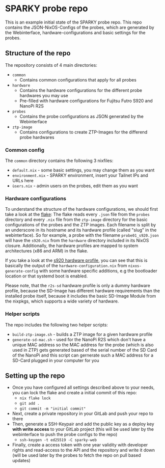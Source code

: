 # SPARKY probe repo

This is an example initial state of the SPARKY probe repo. This repo contains the JSON-NixOS-Configs of the probes, which are generated by the Webinterface, hardware-configurations and basic settings for the probes.

## Structure of the repo

The repository consists of 4 main directories:
- `common`
  - Contains common configurations that apply for all probes
- `hardware`
  - Contains the hardware configurations for the different probe hardwares you may use
  - Pre-filled with hardware configurations for Fujitsu Futro S920 and NanoPi R2S
- `probes`
  - Contains the probe configurations as JSON generated by the Webinterface
- `ztp-image`
  - Contains configurations to create ZTP-Images for the differend probe hardwares

### Common config
The `common` directory contains the following 3 nixfiles:
- `default.nix` - some basic settings, you may change them as you want
- `environment.nix` - SPARKY environment, insert your Tailnet IPs and URLs here
- `ùsers.nix` - admin users on the probes, edit them as you want

### Hardware configurations
To understand the structure of the hardware configurations, we should first take a look at the [flake](./flake.nix):
The flake reads every `.json` file from the `probes` directory and every `.nix` file from the `ztp-image` directory for the basic configurations of the probes and the ZTP images. Each filename is split by an underscore in its hostname and its hardware profile (called "slug" in the webinterface). So for example, a probe with the filename `probe01_s920.json` will have the `s920.nix` from the `hardware` directory included in its NixOS closure. Additionally, the hardware profiles are mapped to system architectures (x86 and ARM) in the flake.

If you take a look at the [s920 hardware profile](./hardware/s920.nix), you can see that this is basically the output of the `hardware-configuration.nix` from `nixos-generate-config` with some hardware specific additions, e.g the bootloader location or that systemd boot is enabled.

Please note, that the `r2s-sd` hardware profile is only a dummy hardware profile, because the SD-Image has different hardware requirements than the installed probe itself, because it includes the basic SD-Image Module from the nixpkgs, which supports a wide variety of hardware.

### Helper scripts
The repo includes the following two helper scripts:
- `build-ztp-image.sh` - builds a ZTP image for a given hardware profile
- `generate-sd-mac.sh` - used for the NanoPi R2S which don't have a unique MAC address so the MAC address for the probe (which is also used in ZTP) gets generated based of the serial number of the SD Card of the NanoPi and this script can gernerate such a MAC address for a SD-Card plugged in your computer for you

## Setting up the repo
- Once you have configured all settings described above to your needs, you can lock the flake and create a initial commit of this repo:
  - `nix flake lock`
  - `git add .`
  - `git commit -m "initial commit"`
- Next, create a private repository in your GitLab and push your repo to there
- Then, generate a SSH-Keypair and add the public key as a deploy key **with write access** to your GitLab project (this will be used later by the webinterface to push the probe configs to the repo)
  - `ssh-keygen -t ed25519 -C sparky-web`
- Finally, create a access token with one year validity with developer rights and read-access to the API and the repository and write it down (will be used later by the probes to fetch the repo on pull based updates)